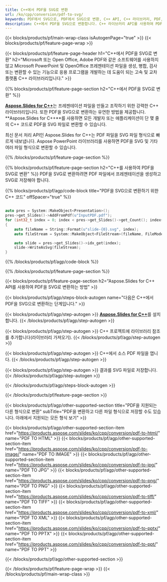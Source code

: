 ```yaml
---
title: C++에서 PDF을 SVG로 변환
url: /ko/cpp/conversion/pdf-to-svg/
keywords: PDF에서 SVG으로, PDF에서 SVG으로 변환, C++ API, C++ 라이브러리, PDF, SVG
description: C++에서 PDF을 SVG으로 변환합니다. C++ 라이브러리 API를 사용하여 PDF 파일을 SVG 파일로 변환
---
```


{{< blocks/products/pf/main-wrap-class isAutogenPage="true" >}}
{{< blocks/products/pf/feature-page-wrap >}}

{{< blocks/products/pf/feature-page-header h1="C++에서 PDF을 SVG로 변환" h2="Microsoft 또는 Open Office, Adobe PDF와 같은 소프트웨어를 사용하지 않고 Microsoft PowerPoint 및 OpenOffice 프레젠테이션 파일을 생성, 병합, 검사 또는 변환할 수 있는 기능으로 응용 프로그램을 개발하는 데 도움이 되는 고속 및 교차 플랫폼 C++ 라이브러리입니다." >}}

{{% blocks/products/pf/feature-page-section h2="C++에서 PDF을 SVG로 변환" %}}

[**Aspose.Slides for C++**](https://products.aspose.com/slides/ko/cpp/)는 프레젠테이션 파일을 만들고 조작하기 위한 강력한 C++ 라이브러리입니다. 또한 PDF을 SVG으로 변환하는 유연한 방법을 제공합니다. **Aspose.Slides for C++**를 사용하면 모든 개발자 또는 애플리케이션이 단 몇 줄의 C++ 코드로 PDF을 SVG 파일로 변환할 수 있습니다.

최신 문서 처리 API인 Aspose.Slides for C++는 PDF 파일을 SVG 파일 형식으로 빠르게 내보냅니다. Aspose PowerPoint 라이브러리를 사용하면 PDF을 SVG 및 기타 여러 파일 형식으로 변환할 수 있습니다.

{{% /blocks/products/pf/feature-page-section %}}

{{% blocks/products/pf/feature-page-section  h2="C++를 사용하여 PDF을 SVG로 변환" %}}
PDF을 SVG로 변환하려면 PDF 파일에서 프레젠테이션을 생성하고 SVG로 저장해야 합니다.

{{% blocks/products/pf/agp/code-block title="PDF을 SVG으로 변환하기 위한 C++ 코드" offSpacer="true" %}}

```cpp

auto pres = System::MakeObject<Presentation>();
pres->get_Slides()->AddFromPdf(u"InputPDF.pdf");
for (int32_t index = 0; index < pres->get_Slides()->get_Count(); index++)
{
    auto fileName = String::Format(u"slide-{0}.svg", index);
    auto fileStream = System::MakeObject<FileStream>(fileName, FileMode::Create, FileAccess::Write);

    auto slide = pres->get_Slides()->idx_get(index);
    slide->WriteAsSvg(fileStream);
}

```


{{% /blocks/products/pf/agp/code-block %}}

{{% /blocks/products/pf/feature-page-section %}}

{{< blocks/products/pf/feature-page-section  h2="Aspose.Slides for C++ API를 사용하여 PDF을 SVG로 변환하는 방법" >}}

{{< blocks/products/pf/agp/steps-block-autogen name="다음은 C++에서 PDF을 SVG으로 변환하는 단계입니다." >}}

{{< blocks/products/pf/agp/step-autogen >}}
[**Aspose.Slides for C++**](https://products.aspose.com/slides/ko/cpp/)를 설치합니다.
{{< /blocks/products/pf/agp/step-autogen >}}

{{< blocks/products/pf/agp/step-autogen >}}
C++ 프로젝트에 라이브러리 참조를 추가합니다(라이브러리 가져오기).
{{< /blocks/products/pf/agp/step-autogen >}}

{{< blocks/products/pf/agp/step-autogen >}}
C++에서 소스 PDF 파일을 엽니다.
{{< /blocks/products/pf/agp/step-autogen >}}

{{< blocks/products/pf/agp/step-autogen >}}
결과를 SVG 파일로 저장합니다.
{{< /blocks/products/pf/agp/step-autogen >}}

{{< /blocks/products/pf/agp/steps-block-autogen >}}

{{< /blocks/products/pf/feature-page-section >}}

{{< blocks/products/pf/agp/other-supported-section title="PDF을 지원되는 다른 형식으로 변환" subTitle="PDF을 변환하고 다른 파일 형식으로 저장할 수도 있습니다. 아래에서 지원되는 모든 형식 보기" >}}

{{< blocks/products/pf/agp/other-supported-section-item href="https://products.aspose.com/slides/ko/cpp/conversion/pdf-to-html/" name="PDF TO HTML" >}}
{{< blocks/products/pf/agp/other-supported-section-item href="https://products.aspose.com/slides/ko/cpp/conversion/pdf-to-image/" name="PDF TO IMAGE" >}}
{{< blocks/products/pf/agp/other-supported-section-item href="https://products.aspose.com/slides/ko/cpp/conversion/pdf-to-jpg/" name="PDF TO JPG" >}}
{{< blocks/products/pf/agp/other-supported-section-item href="https://products.aspose.com/slides/ko/cpp/conversion/pdf-to-png/" name="PDF TO PNG" >}}
{{< blocks/products/pf/agp/other-supported-section-item href="https://products.aspose.com/slides/ko/cpp/conversion/pdf-to-tiff/" name="PDF TO TIFF" >}}
{{< blocks/products/pf/agp/other-supported-section-item href="https://products.aspose.com/slides/ko/cpp/conversion/pdf-to-xml/" name="PDF TO XML" >}}
{{< blocks/products/pf/agp/other-supported-section-item href="https://products.aspose.com/slides/ko/cpp/conversion/pdf-to-pptx/" name="PDF TO PPTX" >}}
{{< blocks/products/pf/agp/other-supported-section-item href="https://products.aspose.com/slides/ko/cpp/conversion/pdf-to-ppt/" name="PDF TO PPT" >}}


{{< /blocks/products/pf/agp/other-supported-section >}}

{{< /blocks/products/pf/feature-page-wrap >}}
{{< /blocks/products/pf/main-wrap-class >}}